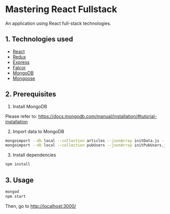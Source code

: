 # Mastering React Fullstack

An application using React full-stack technologies.

## 1. Technologies used

* [React](http://facebook.github.io/react/)
* [Redux](http://redux.js.org/)
* [Express](http://expressjs.com/)
* [Falcor](https://github.com/Netflix/falcor)
* [MongoDB](https://www.mongodb.com/)
* [Mongoose](http://mongoosejs.com/)

## 2. Prerequisites

1. Install MongoDB

Please refer to: <https://docs.mongodb.com/manual/installation/#tutorial-installation>

2. Import data to MongoDB

```bash
mongoimport --db local --collection articles --jsonArray initData.js --host=127.0.0.1
mongoimport --db local --collection pubUsers --jsonArray initPubUsers.js --host=127.0.0.1
```

3. Install dependencies

```bash
npm install
```

## 3. Usage

```bash
mongod
npm start
```

Then, go to <http://localhost:3000/>
